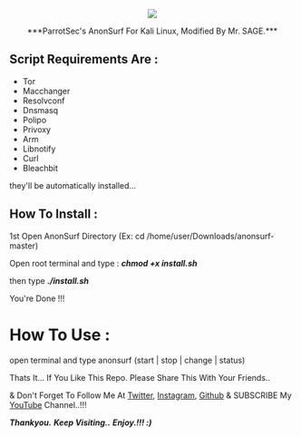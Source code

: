 <p align="center"><img src="https://github.com/thehackingsage/anonsurf/blob/master/logo.png?raw=true" /></p>

<p align="center">***ParrotSec's AnonSurf For Kali Linux, Modified By Mr. SAGE.***</p>

## Script Requirements Are :

- Tor        
- Macchanger 
- Resolvconf 
- Dnsmasq    
- Polipo     
- Privoxy           
- Arm        
- Libnotify  
- Curl
- Bleachbit

they'll be automatically installed...

## How To Install :

1st Open AnonSurf Directory (Ex: cd /home/user/Downloads/anonsurf-master) 

Open root terminal and type : ***chmod +x install.sh***

then type ***./install.sh***

You're Done !!!

# How To Use :

open terminal and type anonsurf (start | stop | change | status)

Thats It... If You Like This Repo. Please Share This With Your Friends..

& Don't Forget To Follow Me At [Twitter](https://www.twitter.com/thehackingsage), [Instagram](https://www.instagram.com/thehackingsage), [Github](https://www.github.com/thehackingsage) & SUBSCRIBE My [YouTube](https://www.youtube.com/channel/UCYK1n9A4TUq1CvGc6F3DzoA) Channel..!!!

***Thankyou.***
***Keep Visiting..***
***Enjoy.!!! :)***
